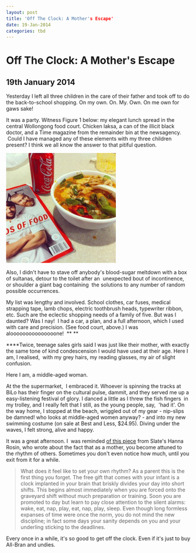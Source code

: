 ```yaml
---
layout: post
title: 'Off The Clock: A Mother's Escape'
date: 19-Jan-2014
categories: tbd
---
```


# Off The Clock: A Mother's Escape

## 19th January 2014

Yesterday I left all three children in the care of their father and took off to do the back-to-school shopping. On my own. On. My. Own. On me own for gaws sake!

It was a party. Witness Figure 1 below: my elegant lunch spread in the central Wollongong food court. Chicken laksa,   a can of the illicit black doctor,   and a Time magazine from the remainder bin at the newsagency.  Could I have managed any of these elements with my three children present? I think we all know the answer to that pitiful question.

<img class="photo-horiz" src="/images/2014/01/IMG_1215-300x300.jpg" />

Also, I didn't have to stave off anybody's blood-sugar meltdown with a box of sultanas, detour to the toilet after an  unexpected bout of incontinence, or shoulder a giant bag containing  the solutions to any number of random possible occurrences.

My list was lengthy and involved. School clothes, car fuses, medical strapping tape, lamb chops, electric toothbrush heads, typewriter ribbon, etc. Such are the eclectic shopping needs of a family of five. But was I daunted? Was I nay!  I had a car, a plan, and a full afternoon, which I used with care and precision. (See food court, above.) I was alooooooooooooooone!  ** **

****Twice, teenage sales girls said I was just like their mother, with exactly the same tone of kind condescension I would have used at their age. Here I am, I realised,  with my grey hairs, my reading glasses, my air of slight confusion.

Here I am, a middle-aged woman.

At the the supermarket,  I embraced it. Whoever is spinning the tracks at BiLo has their finger on the cultural pulse, dammit, and they served me up a easy-listening festival of glory. I danced a little as I threw the fish fingers  in my trolley, and I really felt that I still, as the young people, say,  'had it'. On the way home, I stopped at the beach, wriggled out of my gear - nip-slips be damned! who looks at middle-aged women anyway? - and into my new swimming costume (on sale at Best and Less, $24.95). Diving under the waves, I felt strong, alive and happy.

It was a great afternoon. I  was reminded <a href="http://www.slate.com/articles/double_x/doublex/2013/11/life_is_a_series_of_deadlines_for_the_first_time_in_15_years_i_got_off_the.2.html">of this piece</a> from Slate's Hanna Rosin, who wrote about the fact that as a mother, you become attuned to the rhythm of others. Sometimes you don't even notice how much, until you exit from it for a while.

<blockquote>What does it feel like to set your own rhythm? As a parent this is the first thing you forget. The free gift that comes with your infant is a clock implanted in your brain that briskly divides your day into short shifts. This begins almost immediately when you are forced onto the graveyard shift without much preparation or training. Soon you are promoted to day but learn to pay close attention to the silent alarms: wake, eat, nap, play, eat, nap, play, sleep. Even though long formless expanses of time were once the norm, you do not mind the new discipline; in fact some days your sanity depends on you and your underling sticking to the deadlines.</blockquote>

Every once in a while, it's so good to get off the clock. Even if it's just to buy All-Bran and undies.
